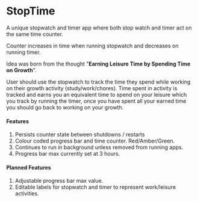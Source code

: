 # StopTime

A unique stopwatch and timer app where both stop watch and timer act on the same
time counter.

Counter increases in time when running stopwatch and decreases on running timer.

Idea was born from the thought "**Earning Leisure Time by Spending Time on Growth**".

User should use the stopwatch to track the time they spend while working on their
growth activity (study/work/chores). Time spent in activity is tracked and earns
you an equivalent time to spend on your leisure which you track by running the timer,
once you have spent all your earned time you should go back to working on your growth.


#### Features

1. Persists counter state between shutdowns / restarts
2. Colour coded progress bar and time counter. Red/Amber/Green.
3. Continues to run in background unless removed from running apps.
4. Progress bar max currently set at 3 hours.

#### Planned Features
1. Adjustable progress bar max value.
2. Editable labels for stopwatch and timer to represent work/leisure activities.